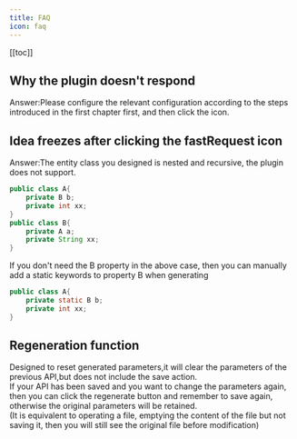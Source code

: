 ```yaml
---
title: FAQ
icon: faq
---
```


[[toc]]
 

## Why the plugin doesn't respond
Answer:Please configure the relevant configuration according to the steps introduced in the first chapter first, and then click the icon.  

## Idea freezes after clicking the fastRequest icon
Answer:The entity class you designed is nested and recursive, the plugin does not support.
``` java
public class A{
    private B b;
    private int xx;
}
public class B{
    private A a;
    private String xx;
}
```

If you don't need the B property in the above case, then you can manually add a static keywords to property B when generating

``` java
public class A{
    private static B b;
    private int xx;
}
```

## Regeneration function
Designed to reset generated parameters,it will clear the parameters of the previous API,but does not include the save action.  
If your API has been saved and you want to change the parameters again, then you can click the regenerate button and remember to save again, otherwise the original parameters will be retained.  
(It is equivalent to operating a file, emptying the content of the file but not saving it, then you will still see the original file before modification)
